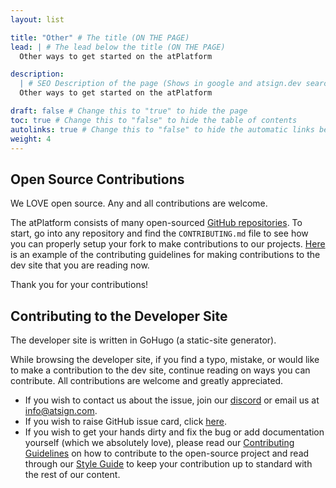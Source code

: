 ```yaml
---
layout: list

title: "Other" # The title (ON THE PAGE)
lead: | # The lead below the title (ON THE PAGE)
  Other ways to get started on the atPlatform

description:
  | # SEO Description of the page (Shows in google and atsign.dev search)
  Other ways to get started on the atPlatform

draft: false # Change this to "true" to hide the page
toc: true # Change this to "false" to hide the table of contents
autolinks: true # Change this to "false" to hide the automatic links below your content
weight: 4
---
```


## Open Source Contributions

We LOVE open source. Any and all contributions are welcome. 

The atPlatform consists of many open-sourced [GitHub repositories](https://github.com/atsign-foundation). To start, go into any repository and find the `CONTRIBUTING.md` file to see how you can properly setup your fork to make contributions to our projects. [Here](https://github.com/atsign-foundation/atsign.dev-3.0/blob/trunk/CONTRIBUTING.md) is an example of the contributing guidelines for making contributions to the dev site that you are reading now.

Thank you for your contributions!

## Contributing to the Developer Site

The developer site is written in GoHugo (a static-site generator).

While browsing the developer site, if you find a typo, mistake, or would like to make a contribution to the dev site, continue reading on ways you can contribute. All contributions are welcome and greatly appreciated.

- If you wish to contact us about the issue, join our [discord](https://discord.gg/55sHTQFxfz) or email us at [info@atsign.com](mailto:info@atsign.com).
- If you wish to raise GitHub issue card, click [here](https://github.com/atsign-foundation/atsign.dev-3.0/issues).
- If you wish to get your hands dirty and fix the bug or add documentation yourself (which we absolutely love), please read our [Contributing Guidelines](https://github.com/atsign-foundation/atsign.dev-3.0/blob/trunk/CONTRIBUTING.md) on how to contribute to the open-source project and read through our [Style Guide](/docs/contribute/style-guide/) to keep your contribution up to standard with the rest of our content.

<!-- add C++ and TS here? -->